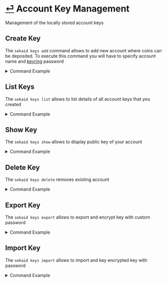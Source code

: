 # [⏎](README.md) Account Key Management

Management of the locally stored account keys

## Create Key

The `sekaid keys add` command allows to add new account where coins can be deposited. To execute this command you will have to specify account name and [keyring](https://web.archive.org/web/20200616113125/https://github.com/cosmos/cosmos-sdk/blob/2be38d0304d4c269671d6aefeeffbb7af127b234/docs/interfaces/keyring.md) password

<details> 
    <summary>Command Example</summary>
    <pre>
ACCOUNT_NAME="test-x" && \
 KEYRING_PASSWORD="1234567890" && \
 sekaid keys add $ACCOUNT_NAME << EOF
$KEYRING_PASSWORD
$KEYRING_PASSWORD
EOF
</pre>Output Example<pre>
- name: test-x
  type: local
  address: kira1agqjyfkmtg86qddpc7a7d2dchaxtxf7p42j5ls
  pubkey: kirapub1addwnpepq2pvgw2mg89gejysdlfh4tvxw76keq3qkfxsnmd8szrp79wvlctw6n7ke47
  mnemonic: ""
  threshold: 0
  pubkeys: []

**Important** write this mnemonic phrase in a safe place.
It is the only way to recover your account if you ever forget your password.

pipe message gas space disorder scissors left hotel remind trash caution exit twenty virtual trash style pyramid spread awake silent spin combine expand spirit
</pre>
</details>

## List Keys

The `sekaid keys list` allows to list details of all account keys that you created
<details> 
    <summary>Command Example</summary>
    <pre>
KEYRING_PASSWORD="1234567890" && \
 echo "$KEYRING_PASSWORD" | sekaid keys list
</pre>Output Example<pre>
- name: test-1
  type: local
  address: kira1ufak8sc7g6w7pnlmalq9adqmj7cktcrk073ctz
  pubkey: kirapub1addwnpepqg3e7d4w6z28dlke7n9cjjydu4yqgwlnwh5gcyjgzn4wnpj4n96ysx6yr98
  mnemonic: ""
  threshold: 0
  pubkeys: []
- name: test-x
  type: local
  address: kira14fx5q9su3h2ptevmxv7y3lnmn07dfdkdlujdd9
  pubkey: kirapub1addwnpepq0dvc57parg4fjeacksq85yactfjnl7ya68vuuyq886xl095m6fpgv8hc79
  mnemonic: ""
  threshold: 0
  pubkeys: []

</pre>
</details>

## Show Key

The `sekaid keys show` allows to display public key of your account

<details> 
    <summary>Command Example</summary>
    <pre>
ACCOUNT_NAME="test-x" && \
 KEYRING_PASSWORD="1234567890" && \
 echo "$KEYRING_PASSWORD" | sekaid keys show $ACCOUNT_NAME -a
</pre>Output Example<pre>
    kira1ufak8sc7g6w7pnlmalq9adqmj7cktcrk073ctz</pre>
</details>

## Delete Key

The `sekaid keys delete` removes existing account

<details> 
    <summary>Command Example</summary>
    <pre>
ACCOUNT_NAME="test-x" && \
 KEYRING_PASSWORD="1234567890" && \
 echo "$KEYRING_PASSWORD" | sekaid keys delete $ACCOUNT_NAME --yes
</pre>Output Example<pre>
   Key deleted forever (uh oh!)</pre>
</details>

## Export Key

The `sekaid keys export` allows to export and encrypt key with custom password

<details> 
    <summary>Command Example</summary>
    <pre>
ACCOUNT_NAME="test-x" && \
 KEYRING_PASSWORD="1234567890" && \
 ENCRYPT_PASSWORD="1234567890" && \
 OUTPUT_FILE=./your-file-name.key && \
sekaid keys export $ACCOUNT_NAME -o text > $OUTPUT_FILE 2>&1 << EOF
$ENCRYPT_PASSWORD
$KEYRING_PASSWORD
EOF
</pre>Output Example (cat $OUTPUT_FILE)<pre>
-----BEGIN TENDERMINT PRIVATE KEY-----
kdf: bcrypt
salt: 46A10EAC224C0510B6095A13FC661F2E
type: secp256k1

lvyIiFCZBGw5uXUjI7Nt/qZ9I8fhMTSUsXJ9wRoZQoUDC/rf29ezLrZtliYqpjV7
46bK4AsbE2Ek98e2/xN+Tt5Y/VAjVywKRtDqQpA=
=bwi0
-----END TENDERMINT PRIVATE KEY-----
</pre>
</details>

## Import Key

The `sekaid keys import` allows to import and key encrypted key with password

<details> 
    <summary>Command Example</summary>
    <pre>
ACCOUNT_NAME="test-x" && \
 KEYRING_PASSWORD="1234567890" && \
 DECRYPT_PASSWORD="1234567890" && \
 INPUT_FILE=./your-file-name.key && \
sekaid keys import $ACCOUNT_NAME $INPUT_FILE << EOF
$DECRYPT_PASSWORD
$KEYRING_PASSWORD
$KEYRING_PASSWORD
EOF
</pre>
</details>

